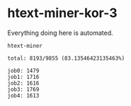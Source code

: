 # htext-miner-kor-3

Everything doing here is automated.

```
htext-miner

total: 8193/9855 (83.13546423135463%)

job0: 1479
job1: 1716
job2: 1616
job3: 1769
job4: 1613
```